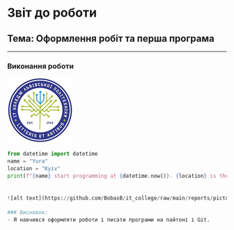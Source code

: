 # Звіт до роботи
## Тема: Оформлення робіт та перша програма
---
### Виконання роботи

![alt text](https://github.com/BobasB/it_college/raw/main/reports/pictures/logo-lit.jpg "ІТ Коледж")
```python
from datetime import datetime
name = "Yura"
location = "Kyiv"
print(f"{name} start programming at {datetime.now()}. {location} is the best city!")


![alt text](https://github.com/BobasB/it_college/raw/main/reports/pictures/lll.jpg "1")

### Висновок: 
- Я навчився оформляти роботи і писати програми на пайтоні і Git.
